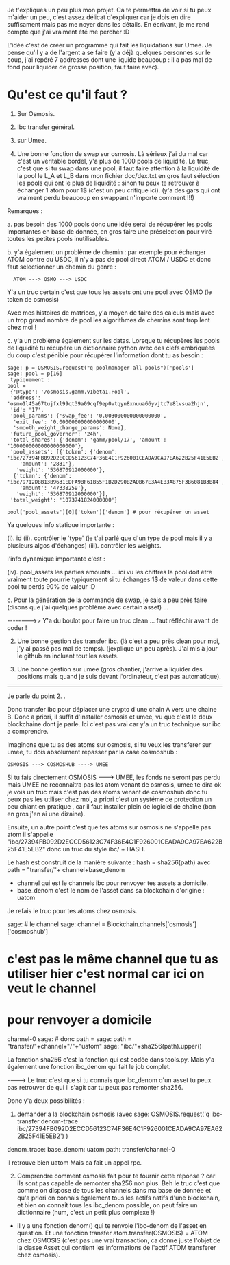Je t'expliques un peu plus mon projet. Ca te permettra de voir si tu peux m'aider un peu, c'est assez délicat d'expliquer car je dois en dire suffisament mais pas me noyer dans les détails. En écrivant, je me rend compte que j'ai vraiment été me percher :D


 L'idée c'est de créer un programme qui fait les liquidations sur Umee. Je pense qu'il y a de l'argent a se faire (y'a déjà quelques personnes sur le coup, j'ai repéré 7 addresses dont une liquide beaucoup : il a pas mal de fond pour liquider de grosse position, faut faire avec).


Qu'est ce qu'il faut ? 
======================

1. Sur Osmosis.
2. Ibc transfer général.
3. sur Umee. 


1. Une bonne fonction de swap sur osmosis. Là sérieux j'ai du mal car c'est un véritable bordel, y'a plus de 1000 pools de liquidité. Le truc, c'est que si tu swap dans une pool, il faut faire attention à la liquidité de la pool le L_A et L_B dans mon fichier doc/dex.txt en gros faut sélection les pools qui ont le plus de liquidité : sinon tu peux te retrouver à échanger 1 atom pour 1$ (c'est un peu critique ici). (y'a des gars qui ont vraiment perdu beaucoup en swappant n'importe comment !!!)

Remarques : 

 a. pas besoin des 1000 pools donc une idée serai de récupérer les pools importantes en base de  donnée, en gros faire une préselection pour viré toutes les petites pools inutilisables. 


 b. y'a également un problème de chemin : par exemple pour échanger ATOM contre du USDC, il n'y a pas de pool direct ATOM / USDC  et donc faut selectionner un chemin du genre :

      ATOM ---> OSMO ---> USDC 

   Y'a un truc certain c'est que tous les assets ont une pool avec OSMO (le token de osmosis)

   Avec mes histoires de matrices, y'a moyen de faire des calculs mais avec un trop grand nombre de pool les algorithmes de chemins sont trop lent chez moi ! 

 c. y'a un problème également sur les datas. Lorsque tu récupères les pools de liquidité  tu récupére un dictionnaire python avec des clefs embriquées du coup c'est pénible pour récupérer l'information dont tu as besoin : 
```
sage: p = OSMOSIS.request("q poolmanager all-pools")['pools']
sage: pool = p[16]
 typiquement : 
pool = 
 {'@type': '/osmosis.gamm.v1beta1.Pool',
 'address': 'osmo1l45a67tujfxl99qt39a09cqf9ep0vtqyn8xnuua66yvjtc7e8lvsua2hjn',
 'id': '17',
 'pool_params': {'swap_fee': '0.003000000000000000',
  'exit_fee': '0.000000000000000000',
  'smooth_weight_change_params': None},
 'future_pool_governor': '24h',
 'total_shares': {'denom': 'gamm/pool/17', 'amount': '100000000000000000000'},
 'pool_assets': [{'token': {'denom': 'ibc/27394FB092D2ECCD56123C74F36E4C1F926001CEADA9CA97EA622B25F41E5EB2',
    'amount': '2831'},
   'weight': '536870912000000'},
  {'token': {'denom': 'ibc/9712DBB13B9631EDFA9BF61B55F1B2D290B2ADB67E3A4EB3A875F3B6081B3B84',
    'amount': '47338259'},
   'weight': '536870912000000'}],
 'total_weight': '1073741824000000'}
```
```
pool['pool_assets'][0]['token']['denom'] # pour récupérer un asset 
```

Ya quelques info statique importante : 

(i). id
(ii). contrôler le 'type' (je t'ai parlé que d'un type de pool mais il y a plusieurs algos d'échanges)
(iii). contrôler les weights. 

l'info dynamique importante c'est : 

(iv). pool_assets  les parties amounts  ... ici vu les chiffres la pool doit être vraiment toute pourrie typiquement si tu échanges 1$ de valeur dans cette pool tu perds 90% de valeur :D





 c. Pour la génération de la commande de swap, je sais a peu près faire (disons que j'ai quelques problème avec certain asset) ... 


-------->>  Y'a du boulot pour faire un truc clean ... faut réfléchir avant de coder ! 


2. Une bonne gestion des transfer ibc. (là c'est a peu près clean pour moi, j'y ai passé pas mal de temps). (jexplique un peu après). J'ai mis à jour le github en incluant tout les assets. 


3. Une bonne gestion sur umee (gros chantier, j'arrive a liquider des positions mais quand je suis devant l'ordinateur, c'est pas automatique). 


--------------------------------------------------------------

Je parle du point 2. . 

Donc transfer ibc pour déplacer une crypto d'une chain A vers une chaine B. Donc a priori, il suffit d'installer osmosis et umee, vu que c'est le deux blockchaine dont je parle. Ici c'est pas vrai car y'a un truc technique sur ibc a comprendre. 

Imaginons que tu as des atoms sur osmosis, si tu veux les transferer sur umee, tu dois absolument repasser par la case cosmoshub : 
  
    OSMOSIS ---> COSMOSHUB ----> UMEE 

Si tu fais directement OSMOSIS ---> UMEE, les fonds ne seront pas perdu mais UMEE ne reconnaîtra pas les atom venant de osmosis, umee te dira ok je vois un truc mais  c'est pas des atoms venant de cosmoshub donc tu peux pas les utiliser chez moi, a priori c'est un systéme de protection un peu  chiant en pratique , car il faut installer plein de logiciel de chaîne  (bon en gros j'en ai une dizaine). 

Ensuite, un autre point c'est que tes atoms sur osmosis ne s'appelle pas atom il s'appelle 
"ibc/27394FB092D2ECCD56123C74F36E4C1F926001CEADA9CA97EA622B25F41E5EB2" donc un truc du style 
ibc/ + HASH. 

Le hash est construit de la manière suivante : 
   hash = sha256(path)  avec path = "transfer/"+ channel+base_denom
   - channel qui est le channels ibc pour renvoyer tes assets a domicile. 
   - base_denom c'est le nom de l'asset dans sa blockchain d'origine : uatom 


Je refais le truc pour tes atoms chez osmosis. 

sage: #  le channel 
sage: channel = Blockchain.channels['osmosis']['cosmoshub']
 # c'est pas le même channel que tu as utiliser hier c'est normal car ici on veut le channel 
 # pour renvoyer a domicile
channel-0
sage: # donc path = 
sage: path = "transfer/"+channel+"/"+"uatom"
sage: "ibc/"+sha256(path).upper()

La fonction sha256 c'est la fonction qui est codée dans tools.py. Mais y'a également une fonction ibc_denom qui fait le job complet. 

---->   Le truc c'est que si tu connais que ibc_denom d'un asset tu peux pas retrouver de qui il s'agit car tu peux pas remonter sha256. 

Donc y'a deux possibilités : 

1. demander a la blockchain osmosis 
(avec sage: OSMOSIS.request('q ibc-transfer denom-trace ibc/27394FB092D2ECCD56123C74F36E4C1F926001CEADA9CA97EA622B25F41E5EB2')   )

denom_trace:
  base_denom: uatom
  path: transfer/channel-0

il retrouve bien uatom Mais ca fait un appel rpc. 

2.  Comprendre comment osmosis fait pour te fournir cette réponse ? car ils sont pas capable de remonter sha256 non plus. Beh le truc c'est que comme on dispose de tous les channels dans ma base de donnée et qu'a priori on connais également tous les actifs natifs d'une blockchain, et bien on connait tous les ibc_denom possible, on peut faire un dictionnaire (hum, c'est un petit plus complexe !) 


- il y a une fonction denom() qui te renvoie l'ibc-denom de l'asset en question. Et une fonction transfer  atom.transfer(OSMOSIS) = ATOM chez OSMOSIS (c'est pas une vrai transaction, ca donne juste l'objet de la classe Asset qui contient les informations de l'actif ATOM transferer chez osmosis). 